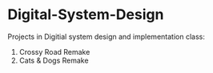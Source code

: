 # Digital-System-Design
Projects in Digitial system design and implementation class:
1. Crossy Road Remake
2. Cats & Dogs Remake
